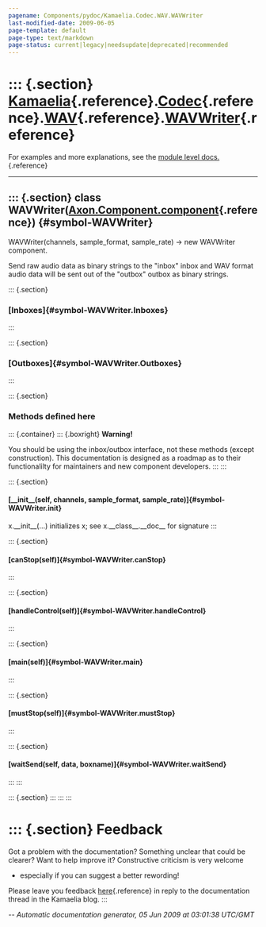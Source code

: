 ```yaml
---
pagename: Components/pydoc/Kamaelia.Codec.WAV.WAVWriter
last-modified-date: 2009-06-05
page-template: default
page-type: text/markdown
page-status: current|legacy|needsupdate|deprecated|recommended
---
```

::: {.section}
[Kamaelia](/Components/pydoc/Kamaelia.html){.reference}.[Codec](/Components/pydoc/Kamaelia.Codec.html){.reference}.[WAV](/Components/pydoc/Kamaelia.Codec.WAV.html){.reference}.[WAVWriter](/Components/pydoc/Kamaelia.Codec.WAV.WAVWriter.html){.reference}
============================================================================================================================================================================================================================================================

For examples and more explanations, see the [module level
docs.](/Components/pydoc/Kamaelia.Codec.WAV.html){.reference}

------------------------------------------------------------------------

::: {.section}
class WAVWriter([Axon.Component.component](/Docs/Axon/Axon.Component.component.html){.reference}) {#symbol-WAVWriter}
-------------------------------------------------------------------------------------------------

WAVWriter(channels, sample\_format, sample\_rate) -\> new WAVWriter
component.

Send raw audio data as binary strings to the \"inbox\" inbox and WAV
format audio data will be sent out of the \"outbox\" outbox as binary
strings.

::: {.section}
### [Inboxes]{#symbol-WAVWriter.Inboxes}
:::

::: {.section}
### [Outboxes]{#symbol-WAVWriter.Outboxes}
:::

::: {.section}
### Methods defined here

::: {.container}
::: {.boxright}
**Warning!**

You should be using the inbox/outbox interface, not these methods
(except construction). This documentation is designed as a roadmap as to
their functionalilty for maintainers and new component developers.
:::
:::

::: {.section}
#### [\_\_init\_\_(self, channels, sample\_format, sample\_rate)]{#symbol-WAVWriter.__init__}

x.\_\_init\_\_(\...) initializes x; see x.\_\_class\_\_.\_\_doc\_\_ for
signature
:::

::: {.section}
#### [canStop(self)]{#symbol-WAVWriter.canStop}
:::

::: {.section}
#### [handleControl(self)]{#symbol-WAVWriter.handleControl}
:::

::: {.section}
#### [main(self)]{#symbol-WAVWriter.main}
:::

::: {.section}
#### [mustStop(self)]{#symbol-WAVWriter.mustStop}
:::

::: {.section}
#### [waitSend(self, data, boxname)]{#symbol-WAVWriter.waitSend}
:::
:::

::: {.section}
:::
:::
:::

::: {.section}
Feedback
========

Got a problem with the documentation? Something unclear that could be
clearer? Want to help improve it? Constructive criticism is very welcome
- especially if you can suggest a better rewording!

Please leave you feedback
[here](../../../cgi-bin/blog/blog.cgi?rm=viewpost&nodeid=1142023701){.reference}
in reply to the documentation thread in the Kamaelia blog.
:::

*\-- Automatic documentation generator, 05 Jun 2009 at 03:01:38 UTC/GMT*
